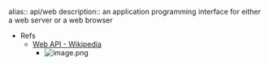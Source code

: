 alias:: api/web
description::  an application programming interface for either a web server or a web browser

- Refs
  - [Web API - Wikipedia](https://en.wikipedia.org/wiki/Web_API)
    - ![image.png](../assets/wiki/image_1668337528771_0.png)